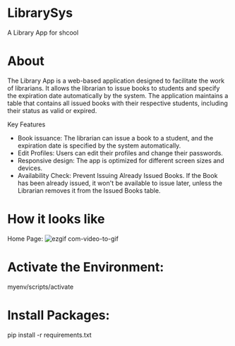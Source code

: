# LibrarySys
A Library App for shcool

# About
The Library App is a web-based application designed to facilitate the work of librarians. It allows the librarian to issue books to students and specify the expiration date automatically by the system. The application maintains a table that contains all issued books with their respective students, including their status as valid or expired.

Key Features
- Book issuance: The librarian can issue a book to a student, and the expiration date is specified by the system automatically.
- Edit Profiles: Users can edit their profiles and change their passwords.
- Responsive design: The app is optimized for different screen sizes and devices.
- Availability Check: Prevent Issuing Already Issued Books. If the Book has been already issued, it won't be available to issue later, unless the Librarian removes it from the Issued Books table.

# How it looks like

Home Page:
![ezgif com-video-to-gif](https://user-images.githubusercontent.com/89397795/225556566-3f1d276a-498e-4825-871e-511cb082f492.gif)


# Activate the Environment:
myenv/scripts/activate

# Install Packages:
pip install -r requirements.txt
